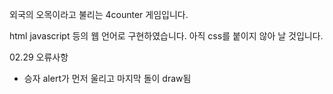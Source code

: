 외국의 오목이라고 불리는 4counter 게임입니다.

html javascript 등의 웹 언어로 구현하였습니다.
아직 css를 붙이지 않아 날 것입니다.

02.29 오류사항
 - 승자 alert가 먼저 울리고 마지막 돌이 draw됨
